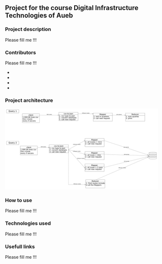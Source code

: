 ## Project for the course Digital Infrastructure Technologies of Aueb

### Project description

Please fill me !!!
### Contributors 

Please fill me !!!

* 
*
*
*
### Project architecture

![schema](faas-schema.jpg)


### How to use
Please fill me !!!
### Technologies used
Please fill me !!!
### Usefull links
Please fill me !!!
